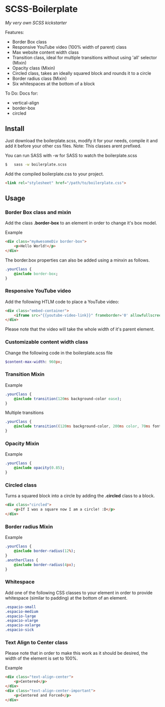 SCSS-Boilerplate
================

_My very own SCSS kickstarter_

Features:
- Border Box class
- Responsive YouTube video (100% width of parent) class
- Max website content width class
- Transition class, ideal for multiple transitions without using 'all' selector (Mixin)
- Opacity class (Mixin)
- Circled class, takes an ideally squared block and rounds it to a circle
- Border radius class (Mixin)
- Six whitespaces at the bottom of a block

To Do:
Docs for:

- vertical-align
- border-box
- circled



## Install

Just download the boilerplate.scss, modify it for your needs, compile it and add it before your other css files.
Note: This classes arent prefixed.

You can run SASS with -w for SASS to watch the boilerplate.scss

```sh
$	sass -w boilerplate.scss
```


Add the compiled boilerplate.css to your project.
```html
<link rel="stylesheet" href="/path/to/boilerplate.css">
```







## Usage


### Border Box class and mixin

Add the class **.border-box** to an element in order to change it's box model.

Example

```html
<div class="myAwesomeDiv border-box">
	<p>Hello World!</p>
</div>
```

The border.box properties can also be added using a minxin as follows.

```sass
.yourClass {
	@include border-box;
}
```



### Responsive YouTube video

Add the following HTLM code to place a YouTube video:
```html
<div class="embed-container">
	<iframe src="{{youtube-video-link}}" frameborder='0' allowfullscreen></iframe>
</div>
```

Please note that the video will take the whole width of it's parent element.




### Customizable content width class

Change the following code in the boilerplate.scss file
```sass
$content-max-width: 960px;
```




### Transition Mixin

Example

```sass
.yourClass {
	@include transition(120ms background-color ease);
}
```

Multiple transitions

```sass
.yourClass {
	@include transition((120ms background-color, 200ms color, 70ms font-size) ease);
}
```




### Opacity Mixin

Example
```sass
.yourClass {
	@include opacity(0.85);
}
```




### Circled class

Turns a squared block into a circle by adding the **.circled** class to a block.

```html
<div class="circled">
	<p>If I was a square now I am a circle! :D</p>
</div>
```




### Border radius Mixin

Example

```sass
.yourClass {
	@include border-radius(12%);
}
.anotherClass {
	@include border-radius(4px);
}
```





### Whitespace

Add one of the following CSS classes to your element in order to provide whitespace (similar to padding) at the bottom of an element.

```css
.espacio-small
.espacio-medium
.espacio-large
.espacio-xlarge
.espacio-xxlarge
.espacio-sick
```





### Text Align to Center class

Please note that in order to make this work as it should be desired, the width of the element is set to 100%.

Example

```html
<div class="text-align-center">
	<p>Centered</p>
</div>
<div class="text-align-center-important">
	<p>Centered and Forced</p>
</div>
```


